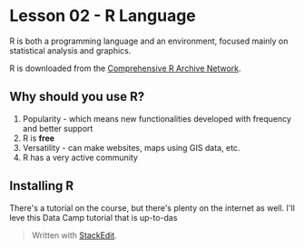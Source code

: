 # Lesson 02 - R Language

R is both a programming language and an environment, focused mainly on statistical analysis and graphics.

R is downloaded from the [Comprehensive R Archive Network](https://cran.r-project.org/).

## Why should you use R?

1. Popularity - which means new functionalities developed with frequency and better support
2. R is **free**
3. Versatility - can make websites, maps using GIS data, etc.
4. R has a very active community

## Installing R

There's a tutorial on the course, but there's plenty on the internet as well.
I'll leve this Data Camp tutorial that is up-to-das

> Written with [StackEdit](https://stackedit.io/).
<!--stackedit_data:
eyJoaXN0b3J5IjpbLTQ2MjI2Mzk2LC0yMTIzMTQwNjE2LC02NT
MwNzMwMjksLTkzOTExNDg3NF19
-->